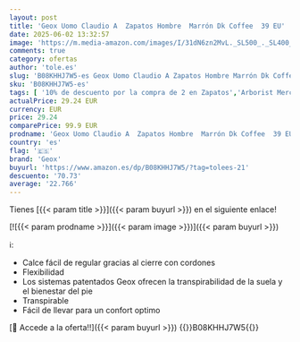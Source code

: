 ```yaml
---
layout: post
title: 'Geox Uomo Claudio A  Zapatos Hombre  Marrón Dk Coffee  39 EU'
date: 2025-06-02 13:32:57
image: 'https://m.media-amazon.com/images/I/31dN6zn2MvL._SL500_._SL400_.jpg'
comments: true
category: ofertas
author: 'tole.es'
slug: 'B08KHHJ7W5-es Geox Uomo Claudio A Zapatos Hombre Marrón Dk Coffee 39 EU'
sku: 'B08KHHJ7W5-es'
tags: [ '10% de descuento por la compra de 2 en Zapatos','Arborist Merchandising Root','Botas para hombre','Compra 2, y obtén un 10% de descuento','Compra 2, y obtén un 10% de descuento_Shoes','Compre 2 y obtenga un 10 % de descuento','Compre 2 y obtenga un 10 % de descuento_Shoes1','La obsesión de los clientes de este mes Hombre','La obsesión de los clientes de este mes Mujer','Moda','Moda Hombre','Self Service','Special Features Stores','Zapatos para hombre','c8538d25-3af9-48d3-aeff-5f3ce5572a36_0','c8538d25-3af9-48d3-aeff-5f3ce5572a36_132602','c8538d25-3af9-48d3-aeff-5f3ce5572a36_2001','c8538d25-3af9-48d3-aeff-5f3ce5572a36_2601','c8538d25-3af9-48d3-aeff-5f3ce5572a36_301','c8538d25-3af9-48d3-aeff-5f3ce5572a36_6301','c8538d25-3af9-48d3-aeff-5f3ce5572a36_7601','c8538d25-3af9-48d3-aeff-5f3ce5572a36_8401','geox','seasonal_picks','zapatos','🇪🇸', ]
actualPrice: 29.24 EUR
currency: EUR
price: 29.24
comparePrice: 99.9 EUR
prodname: 'Geox Uomo Claudio A  Zapatos Hombre  Marrón Dk Coffee  39 EU'
country: 'es'
flag: '🇪🇸'
brand: 'Geox'
buyurl: 'https://www.amazon.es/dp/B08KHHJ7W5/?tag=tolees-21'
descuento: '70.73'
average: '22.766'
---
```


Tienes [{{< param title >}}]({{< param buyurl >}}) en el siguiente enlace!

[![{{< param prodname >}}]({{< param image >}})]({{< param buyurl >}})

ℹ️:

- Calce fácil de regular gracias al cierre con cordones
- Flexibilidad
- Los sistemas patentados Geox ofrecen la transpirabilidad de la suela y el bienestar del pie
- Transpirable
- Fácil de llevar para un confort optimo

[🛒 Accede a la oferta!!]({{< param buyurl >}})
{{<world>}}B08KHHJ7W5{{</world>}}
